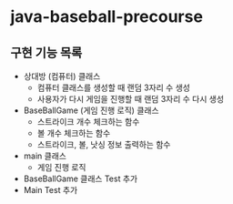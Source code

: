 # java-baseball-precourse

## 구현 기능 목록
- 상대방 (컴퓨터) 클래스
  - 컴퓨터 클래스를 생성할 때 랜덤 3자리 수 생성
  - 사용자가 다시 게임을 진행할 때 랜덤 3자리 수 다시 생성
- BaseBallGame (게임 진행 로직) 클래스
  - 스트라이크 개수 체크하는 함수
  - 볼 개수 체크하는 함수
  - 스트라이크, 볼, 낫싱 정보 출력하는 함수
- main 클래스
  - 게임 진행 로직
- BaseBallGame 클래스 Test 추가
- Main Test 추가